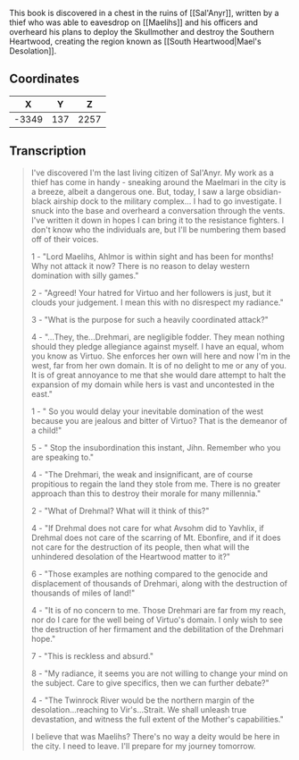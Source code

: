  

This book is discovered in a chest in the ruins of [[Sal'Anyr]], written by a thief who was able to eavesdrop on [[Maelihs]] and his officers and overheard his plans to deploy the Skullmother and destroy the Southern Heartwood, creating the region known as [[South Heartwood|Mael's Desolation]].

## Coordinates
| **X** | **Y** | **Z** |
| :---: | :---: | :---: |
| -3349 |  137  | 2257  |

## Transcription
> I've discovered I'm the last living citizen of Sal'Anyr. My work as a thief has come in handy - sneaking around the Maelmari in the city is a breeze, albeit a dangerous one. But, today, I saw a large obsidian-black airship dock to the military complex... I had to go investigate. I snuck into the base and overheard a conversation through the vents. I've written it down in hopes I can bring it to the resistance fighters. I don't know who the individuals are, but I'll be numbering them based off of their voices.
>
> 1 - "Lord Maelihs, Ahlmor is within sight and has been for months! Why not attack it now? There is no reason to delay western domination with silly games."
>
> 2 - "Agreed! Your hatred for Virtuo and her followers is just, but it clouds your judgement. I mean this with no disrespect my radiance."
>
> 3 - "What is the purpose for such a heavily coordinated attack?"
>
> 4 - "...They, the...Drehmari, are negligible fodder. They mean nothing should they pledge allegiance against myself. I have an equal, whom you know as Virtuo. She enforces her own will here and now I'm in the west, far from her own domain. It is of no delight to me or any of you. It is of great annoyance to me that she would dare attempt to halt the expansion of my domain while hers is vast and uncontested in the east."
>
> 1 - " So you would delay your inevitable domination of the west because you are jealous and bitter of Virtuo? That is the demeanor of a child!"
>
> 5 - " Stop the insubordination this instant, Jihn. Remember who you are speaking to."
>
> 4 - "The Drehmari, the weak and insignificant, are of course propitious to regain the land they stole from me. There is no greater approach than this to destroy their morale for many millennia."
>
> 2 - "What of Drehmal? What will it think of this?"
>
> 4 - "If Drehmal does not care for what Avsohm did to Yavhlix, if Drehmal does not care of the scarring of Mt. Ebonfire, and if it does not care for the destruction of its people, then what will the unhindered desolation of the Heartwood matter to it?"
>
> 6 - "Those examples are nothing compared to the genocide and displacement of thousands of Drehmari, along with the destruction of thousands of miles of land!"
>
> 4 - "It is of no concern to me. Those Drehmari are far from my reach, nor do I care for the well being of Virtuo's domain. I only wish to see the destruction of her firmament and the debilitation of the Drehmari hope."
>
> 7 - "This is reckless and absurd."
>
> 8 - "My radiance, it seems you are not willing to change your mind on the subject. Care to give specifics, then we can further debate?"
>
> 4 - "The Twinrock River would be the northern margin of the desolation...reaching to Vir's...Strait. We shall unleash true devastation, and witness the full extent of the Mother's capabilities."
>
> I believe that was Maelihs? There's no way a deity would be here in the city. I need to leave. I'll prepare for my journey tomorrow.



